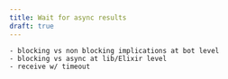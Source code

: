 ```yaml
---
title: Wait for async results
draft: true
---
```


    - blocking vs non blocking implications at bot level
    - blocking vs async at lib/Elixir level
    - receive w/ timeout
